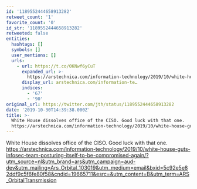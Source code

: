 ```yaml
---
id: '1189552444658913282'
retweet_count: '1'
favorite_count: '0'
id_str: '1189552444658913282'
retweeted: false
entities:
  hashtags: []
  symbols: []
  user_mentions: []
  urls:
    - url: https://t.co/0KNwf6yCuT
      expanded_url: >-
        https://arstechnica.com/information-technology/2019/10/white-house-guts-infosec-team-posturing-itself-to-be-compromised-again/?utm_source=nl&utm_brand=ars&utm_campaign=aud-dev&utm_mailing=Ars_Orbital_103019&utm_medium=email&bxid=5c92e5e82ddf9c5f6fe80f58&cndid=19665711&esrc=&utm_content=B&utm_term=ARS_OrbitalTransmission
      display_url: arstechnica.com/information-te…
      indices:
        - '67'
        - '90'
original_url: https://twitter.com/jth/status/1189552444658913282
date: '2019-10-30T14:39:38.000Z'
title: >-
  White House dissolves office of the CISO. Good luck with that one.
  https://arstechnica.com/information-technology/2019/10/white-house-guts-infosec-team-posturing-itself-to-be-compromised-again/?utm_source=nl&utm_brand=ars&utm_campaign=aud-dev&utm_mailing=Ars_Orbital_103019&utm_medium=email&bxid=5c92e5e82ddf9c5f6fe80f58&cndid=19665711&esrc=&utm_content=B&utm_term=ARS_OrbitalTransmission
---
```


White House dissolves office of the CISO. Good luck with that one. https://arstechnica.com/information-technology/2019/10/white-house-guts-infosec-team-posturing-itself-to-be-compromised-again/?utm_source=nl&utm_brand=ars&utm_campaign=aud-dev&utm_mailing=Ars_Orbital_103019&utm_medium=email&bxid=5c92e5e82ddf9c5f6fe80f58&cndid=19665711&esrc=&utm_content=B&utm_term=ARS_OrbitalTransmission